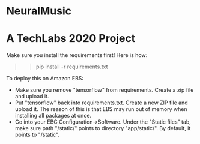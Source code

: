 # NeuralMusic
# A TechLabs 2020 Project

Make sure you install the requirements first!
Here is how:
>> pip install -r requirements.txt


To deploy this on Amazon EBS:
- Make sure you remove "tensorflow" from requirements. Create a zip file and upload it.
- Put "tensorflow" back into requirements.txt. Create a new ZIP file and upload it. The reason of this is that EBS may run out of memory when installing all packages at once.
- Go into your EBC Configuration->Software. Under the "Static files" tab, make sure path "/static/" points to directory "app/static/". By default, it points to "/static".